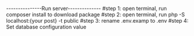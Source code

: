 ---------------Run server--------------
#step 1: open terminal, run composer install to download package
#step 2: open terminal, run php -S localhost:{your post} -t public
#step 3: rename .env.examp to .env
#step 4: Set database configuration value